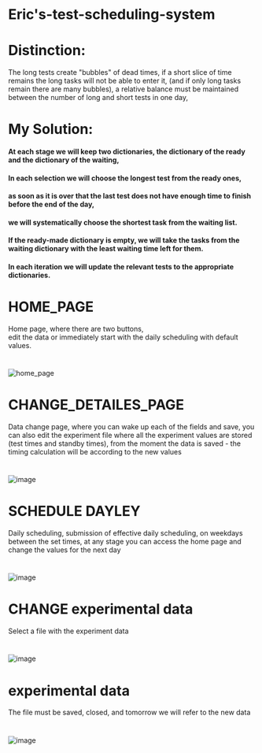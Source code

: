 # Eric's-test-scheduling-system
# Distinction:
The long tests create "bubbles" of dead times, if a short slice of time remains the long tasks will not be able to enter it, (and if only long tasks remain there are many bubbles), a relative balance must be maintained between the number of long and short tests in one day,
# My Solution:
#### At each stage we will keep two dictionaries, the dictionary of the ready and the dictionary of the waiting,
#### In each selection we will choose the longest test from the ready ones, 
#### as soon as it is over that the last test does not have enough time to finish before the end of the day,
#### we will systematically choose the shortest task from the waiting list.
#### If the ready-made dictionary is empty, we will take the tasks from the waiting dictionary with the least waiting time left for them.
#### In each iteration we will update the relevant tests to the appropriate dictionaries.
# HOME_PAGE
Home page, where there are two buttons,\
edit the data or immediately start with the daily scheduling with default values.
#
![home_page](https://user-images.githubusercontent.com/57223094/114956577-d6f2f980-9e67-11eb-91dd-cb0c48541287.PNG)

# CHANGE_DETAILES_PAGE
Data change page, where you can wake up each of the fields and save, 
you can also edit the experiment file where all the experiment values are stored (test times and standby times), 
from the moment the data is saved - the timing calculation will be according to the new values
#
![image](https://user-images.githubusercontent.com/57223094/114956775-3bae5400-9e68-11eb-9966-9ea2fe170354.png)

# SCHEDULE DAYLEY
Daily scheduling, submission of effective daily scheduling, on weekdays between the set times,
at any stage you can access the home page and change the values for the next day
# 
![image](https://user-images.githubusercontent.com/57223094/115002006-e9dbed00-9eac-11eb-8610-c4a6cce3dc19.png)

# CHANGE experimental data
Select a file with the experiment data
#
![image](https://user-images.githubusercontent.com/57223094/114957008-c4c58b00-9e68-11eb-8642-38772d2cde32.png)

# experimental data
The file must be saved, closed, and tomorrow we will refer to the new data
#
![image](https://user-images.githubusercontent.com/57223094/114957112-fd656480-9e68-11eb-9d08-d6cbe7fabeb3.png)

